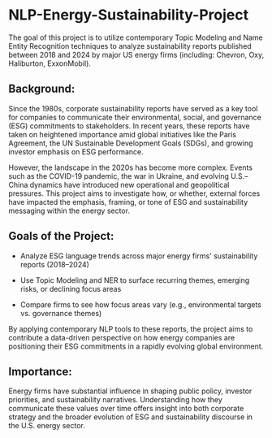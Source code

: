# NLP-Energy-Sustainability-Project

The goal of this project is to utilize contemporary Topic Modeling and Name Entity Recognition techniques to analyze sustainability reports published between 2018 and 2024 by major US energy firms (including: Chevron, Oxy, Haliburton, ExxonMobil). 


## **Background:**

Since the 1980s, corporate sustainability reports have served as a key tool for companies to communicate their environmental, social, and governance (ESG) commitments to stakeholders. In recent years, these reports have taken on heightened importance amid global initiatives like the Paris Agreement, the UN Sustainable Development Goals (SDGs), and growing investor emphasis on ESG performance.

However, the landscape in the 2020s has become more complex. Events such as the COVID-19 pandemic, the war in Ukraine, and evolving U.S.–China dynamics have introduced new operational and geopolitical pressures. This project aims to investigate how, or whether, external forces have impacted the emphasis, framing, or tone of ESG and sustainability messaging within the energy sector.


## **Goals of the Project:**

- Analyze ESG language trends across major energy firms' sustainability reports (2018–2024)

- Use Topic Modeling and NER to surface recurring themes, emerging risks, or declining focus areas

- Compare firms to see how focus areas vary (e.g., environmental targets vs. governance themes)

By applying contemporary NLP tools to these reports, the project aims to contribute a data-driven perspective on how energy companies are positioning their ESG commitments in a rapidly evolving global environment.


## **Importance:**

Energy firms have substantial influence in shaping public policy, investor priorities, and sustainability narratives. Understanding how they communicate these values over time offers insight into both corporate strategy and the broader evolution of ESG and sustainability discourse in the U.S. energy sector.


